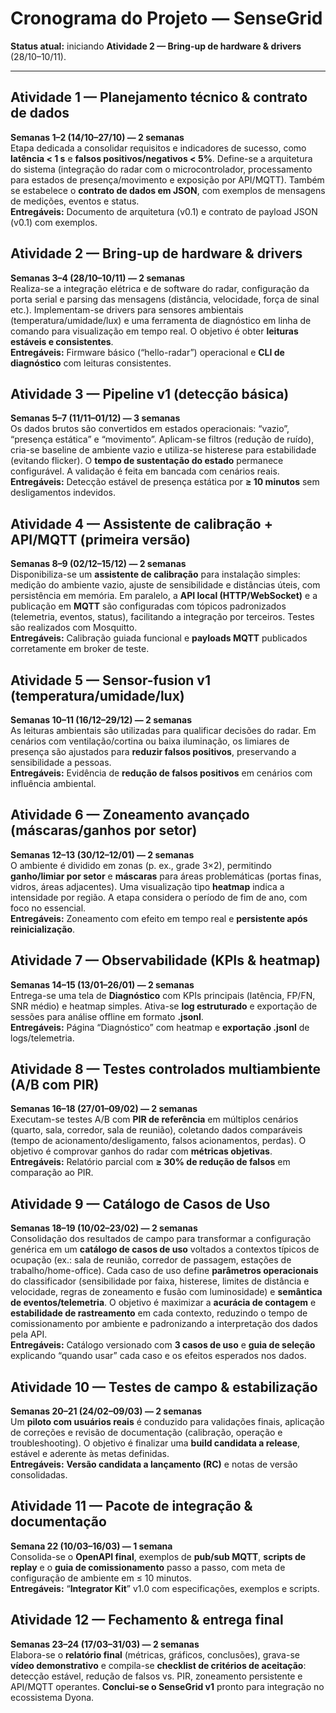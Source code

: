 # Cronograma do Projeto — SenseGrid

**Status atual:** iniciando **Atividade 2 — Bring-up de hardware & drivers** (28/10–10/11).

---

## Atividade 1 — Planejamento técnico & contrato de dados
**Semanas 1–2 (14/10–27/10) — 2 semanas**  
Etapa dedicada a consolidar requisitos e indicadores de sucesso, como **latência < 1 s** e **falsos positivos/negativos < 5%**. Define-se a arquitetura do sistema (integração do radar com o microcontrolador, processamento para estados de presença/movimento e exposição por API/MQTT). Também se estabelece o **contrato de dados em JSON**, com exemplos de mensagens de medições, eventos e status.  
**Entregáveis:** Documento de arquitetura (v0.1) e contrato de payload JSON (v0.1) com exemplos.

## Atividade 2 — Bring-up de hardware & drivers
**Semanas 3–4 (28/10–10/11) — 2 semanas**  
Realiza-se a integração elétrica e de software do radar, configuração da porta serial e parsing das mensagens (distância, velocidade, força de sinal etc.). Implementam-se drivers para sensores ambientais (temperatura/umidade/lux) e uma ferramenta de diagnóstico em linha de comando para visualização em tempo real. O objetivo é obter **leituras estáveis e consistentes**.  
**Entregáveis:** Firmware básico (“hello-radar”) operacional e **CLI de diagnóstico** com leituras consistentes.

## Atividade 3 — Pipeline v1 (detecção básica)
**Semanas 5–7 (11/11–01/12) — 3 semanas**  
Os dados brutos são convertidos em estados operacionais: “vazio”, “presença estática” e “movimento”. Aplicam-se filtros (redução de ruído), cria-se baseline de ambiente vazio e utiliza-se histerese para estabilidade (evitando flicker). O **tempo de sustentação do estado** permanece configurável. A validação é feita em bancada com cenários reais.  
**Entregáveis:** Detecção estável de presença estática por **≥ 10 minutos** sem desligamentos indevidos.

## Atividade 4 — Assistente de calibração + API/MQTT (primeira versão)
**Semanas 8–9 (02/12–15/12) — 2 semanas**  
Disponibiliza-se um **assistente de calibração** para instalação simples: medição do ambiente vazio, ajuste de sensibilidade e distâncias úteis, com persistência em memória. Em paralelo, a **API local (HTTP/WebSocket)** e a publicação em **MQTT** são configuradas com tópicos padronizados (telemetria, eventos, status), facilitando a integração por terceiros. Testes são realizados com Mosquitto.  
**Entregáveis:** Calibração guiada funcional e **payloads MQTT** publicados corretamente em broker de teste.

## Atividade 5 — Sensor-fusion v1 (temperatura/umidade/lux)
**Semanas 10–11 (16/12–29/12) — 2 semanas**  
As leituras ambientais são utilizadas para qualificar decisões do radar. Em cenários com ventilação/cortina ou baixa iluminação, os limiares de presença são ajustados para **reduzir falsos positivos**, preservando a sensibilidade a pessoas.  
**Entregáveis:** Evidência de **redução de falsos positivos** em cenários com influência ambiental.

## Atividade 6 — Zoneamento avançado (máscaras/ganhos por setor)
**Semanas 12–13 (30/12–12/01) — 2 semanas**  
O ambiente é dividido em zonas (p. ex., grade 3×2), permitindo **ganho/limiar por setor** e **máscaras** para áreas problemáticas (portas finas, vidros, áreas adjacentes). Uma visualização tipo **heatmap** indica a intensidade por região. A etapa considera o período de fim de ano, com foco no essencial.  
**Entregáveis:** Zoneamento com efeito em tempo real e **persistente após reinicialização**.

## Atividade 7 — Observabilidade (KPIs & heatmap)
**Semanas 14–15 (13/01–26/01) — 2 semanas**  
Entrega-se uma tela de **Diagnóstico** com KPIs principais (latência, FP/FN, SNR médio) e heatmap simples. Ativa-se **log estruturado** e exportação de sessões para análise offline em formato **.jsonl**.  
**Entregáveis:** Página “Diagnóstico” com heatmap e **exportação .jsonl** de logs/telemetria.

## Atividade 8 — Testes controlados multiambiente (A/B com PIR)
**Semanas 16–18 (27/01–09/02) — 2 semanas**  
Executam-se testes A/B com **PIR de referência** em múltiplos cenários (quarto, sala, corredor, sala de reunião), coletando dados comparáveis (tempo de acionamento/desligamento, falsos acionamentos, perdas). O objetivo é comprovar ganhos do radar com **métricas objetivas**.  
**Entregáveis:** Relatório parcial com **≥ 30% de redução de falsos** em comparação ao PIR.

## Atividade 9 — Catálogo de Casos de Uso
**Semanas 18–19 (10/02–23/02) — 2 semanas**  
Consolidação dos resultados de campo para transformar a configuração genérica em um **catálogo de casos de uso** voltados a contextos típicos de ocupação (ex.: sala de reunião, corredor de passagem, estações de trabalho/home-office). Cada caso de uso define **parâmetros operacionais** do classificador (sensibilidade por faixa, histerese, limites de distância e velocidade, regras de zoneamento e fusão com luminosidade) e **semântica de eventos/telemetria**. O objetivo é maximizar a **acurácia de contagem** e **estabilidade de rastreamento** em cada contexto, reduzindo o tempo de comissionamento por ambiente e padronizando a interpretação dos dados pela API.  
**Entregáveis:** Catálogo versionado com **3 casos de uso** e **guia de seleção** explicando “quando usar” cada caso e os efeitos esperados nos dados.

## Atividade 10 — Testes de campo & estabilização
**Semanas 20–21 (24/02–09/03) — 2 semanas**  
Um **piloto com usuários reais** é conduzido para validações finais, aplicação de correções e revisão de documentação (calibração, operação e troubleshooting). O objetivo é finalizar uma **build candidata a release**, estável e aderente às metas definidas.  
**Entregáveis:** **Versão candidata a lançamento (RC)** e notas de versão consolidadas.

## Atividade 11 — Pacote de integração & documentação
**Semana 22 (10/03–16/03) — 1 semana**  
Consolida-se o **OpenAPI final**, exemplos de **pub/sub MQTT**, **scripts de replay** e o **guia de comissionamento** passo a passo, com meta de configuração de ambiente em ≤ 10 minutos.  
**Entregáveis:** “**Integrator Kit**” v1.0 com especificações, exemplos e scripts.

## Atividade 12 — Fechamento & entrega final
**Semanas 23–24 (17/03–31/03) — 2 semanas**  
Elabora-se o **relatório final** (métricas, gráficos, conclusões), grava-se **vídeo demonstrativo** e compila-se **checklist de critérios de aceitação**: detecção estável, redução de falsos vs. PIR, zoneamento persistente e API/MQTT operantes. **Conclui-se o SenseGrid v1** pronto para integração no ecossistema Dyona.
